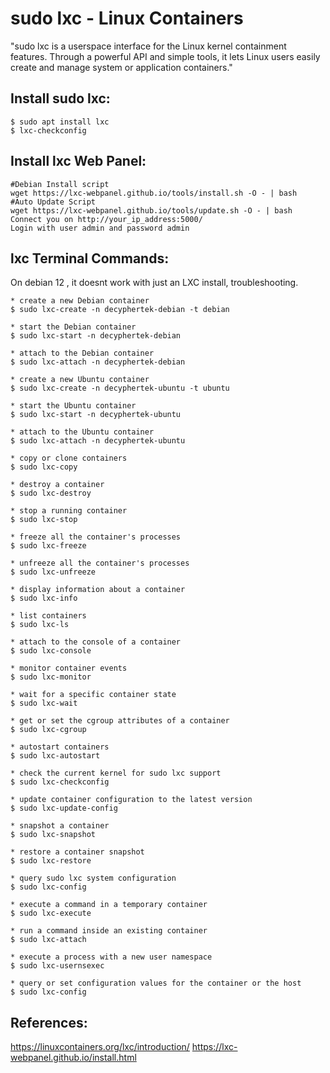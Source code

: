 sudo lxc - Linux Containers
=======================

"sudo lxc is a userspace interface for the Linux kernel containment features. Through a powerful API and simple tools, it lets Linux users easily create and manage system or application containers."

Install sudo lxc:
-----------

    $ sudo apt install lxc
    $ lxc-checkconfig

Install lxc Web Panel:
-----------------------

    #Debian Install script
    wget https://lxc-webpanel.github.io/tools/install.sh -O - | bash
    #Auto Update Script
    wget https://lxc-webpanel.github.io/tools/update.sh -O - | bash
    Connect you on http://your_ip_address:5000/
    Login with user admin and password admin

lxc Terminal Commands:
----------------------

On debian 12 , it doesnt work with just an LXC install, troubleshooting. 

    * create a new Debian container
    $ sudo lxc-create -n decyphertek-debian -t debian

    * start the Debian container
    $ sudo lxc-start -n decyphertek-debian

    * attach to the Debian container
    $ sudo lxc-attach -n decyphertek-debian

    * create a new Ubuntu container
    $ sudo lxc-create -n decyphertek-ubuntu -t ubuntu

    * start the Ubuntu container
    $ sudo lxc-start -n decyphertek-ubuntu

    * attach to the Ubuntu container
    $ sudo lxc-attach -n decyphertek-ubuntu

    * copy or clone containers
    $ sudo lxc-copy

    * destroy a container
    $ sudo lxc-destroy

    * stop a running container
    $ sudo lxc-stop

    * freeze all the container's processes
    $ sudo lxc-freeze

    * unfreeze all the container's processes
    $ sudo lxc-unfreeze

    * display information about a container
    $ sudo lxc-info

    * list containers
    $ sudo lxc-ls

    * attach to the console of a container
    $ sudo lxc-console

    * monitor container events
    $ sudo lxc-monitor

    * wait for a specific container state
    $ sudo lxc-wait

    * get or set the cgroup attributes of a container
    $ sudo lxc-cgroup

    * autostart containers
    $ sudo lxc-autostart

    * check the current kernel for sudo lxc support
    $ sudo lxc-checkconfig

    * update container configuration to the latest version
    $ sudo lxc-update-config

    * snapshot a container
    $ sudo lxc-snapshot

    * restore a container snapshot
    $ sudo lxc-restore

    * query sudo lxc system configuration
    $ sudo lxc-config

    * execute a command in a temporary container
    $ sudo lxc-execute

    * run a command inside an existing container
    $ sudo lxc-attach

    * execute a process with a new user namespace
    $ sudo lxc-usernsexec

    * query or set configuration values for the container or the host
    $ sudo lxc-config

References:
-----------

https://linuxcontainers.org/lxc/introduction/
https://lxc-webpanel.github.io/install.html